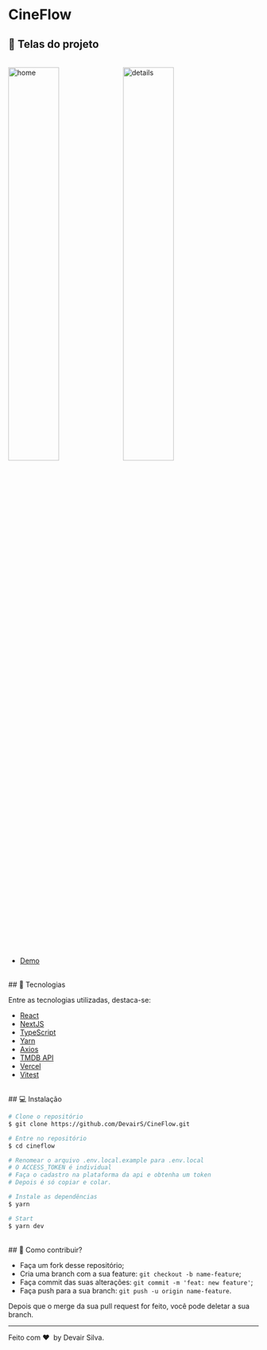 # CineFlow

## 📱 Telas do projeto

</br>
<div>
    <img alt="home" width="45%" src="https://bweather-site.s3.sa-east-1.amazonaws.com/Telas/page1.png">
    <img alt="details" width="45%" src="https://bweather-site.s3.sa-east-1.amazonaws.com/Telas/page2.png">
</div>
</br>

- [Demo](https://cine-flow.vercel.app/)

<br>
## 🚀 Tecnologias

Entre as tecnologias utilizadas, destaca-se:

- [React](https://pt-br.reactjs.org/)
- [NextJS](https://nextjs.org/)
- [TypeScript](https://www.typescriptlang.org/)
- [Yarn](https://yarnpkg.com/)
- [Axios](https://github.com/axios/axios)
- [TMDB API](https://developer.themoviedb.org/docs)
- [Vercel](https://vercel.com/docs)
- [Vitest](https://vitest.dev/)

<br>
## 💻 Instalação

```bash
# Clone o repositório
$ git clone https://github.com/DevairS/CineFlow.git

# Entre no repositório
$ cd cineflow

# Renomear o arquivo .env.local.example para .env.local
# O ACCESS_TOKEN é individual
# Faça o cadastro na plataforma da api e obtenha um token
# Depois é só copiar e colar.

# Instale as dependências
$ yarn

# Start
$ yarn dev

```

<br>
## 🤗 Como contribuir?

- Faça um fork desse repositório;
- Cria uma branch com a sua feature: `git checkout -b name-feature`;
- Faça commit das suas alterações: `git commit -m 'feat: new feature'`;
- Faça push para a sua branch: `git push -u origin name-feature`.

Depois que o merge da sua pull request for feito, você pode deletar a sua branch.

---

Feito com ❤ &nbsp;by Devair Silva.
